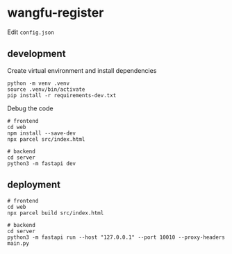 # wangfu-register
Edit `config.json`

## development
Create virtual environment and install dependencies
```
python -m venv .venv
source .venv/bin/activate
pip install -r requirements-dev.txt
```
Debug the code
```
# frontend
cd web
npm install --save-dev
npx parcel src/index.html

# backend
cd server
python3 -m fastapi dev
```

## deployment
```
# frontend
cd web
npx parcel build src/index.html

# backend
cd server
python3 -m fastapi run --host "127.0.0.1" --port 10010 --proxy-headers main.py
```
